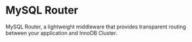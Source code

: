 # MySQL Router

MySQL Router, a lightweight middleware that provides transparent routing between your application and InnoDB Cluster.
